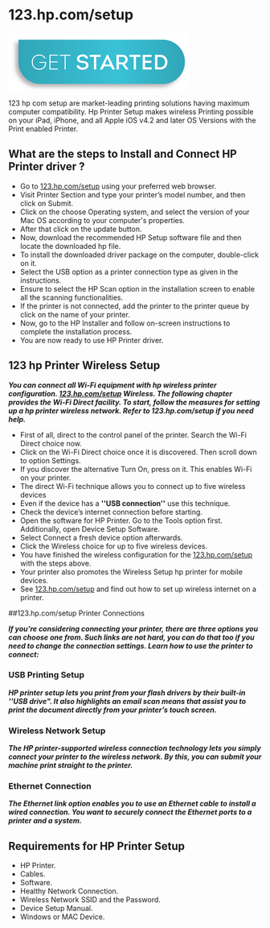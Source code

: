 # 123.hp.com/setup

[![123.hp.com/setup](get-start-button.png)](https://hp.printredir.com)

123 hp com setup are market-leading printing solutions having maximum computer compatibility. Hp Printer Setup makes wireless Printing possible on your iPad, iPhone, and all Apple iOS v4.2 and later OS Versions with the Print enabled Printer.

## What are the steps to Install and Connect HP Printer driver ?

* Go to [123.hp.com/setup](https://123hp-com-setup.github.io/) using your preferred web browser.
* Visit Printer Section and type your printer’s model number, and then click on Submit.
* Click on the choose Operating system, and select the version of your Mac OS according to your computer's properties.
* After that click on the update button.
* Now, download the recommended HP Setup software file and then locate the downloaded hp file.
* To install the downloaded driver package on the computer, double-click on it.
* Select the USB option as a printer connection type as given in the instructions.
* Ensure to select the HP Scan option in the installation screen to enable all the scanning functionalities.
* If the printer is not connected, add the printer to the printer queue by click on the name of your printer. 
* Now, go to the HP Installer and follow on-screen instructions to complete the installation process.
* You are now ready to use HP Printer driver.

## 123 hp Printer Wireless Setup

**_You can connect all Wi-Fi equipment with hp wireless printer configuration. [123.hp.com/setup](https://123hp-com-setup.github.io/) Wireless. The following chapter provides the Wi-Fi Direct facility. To start, follow the measures for setting up a hp printer wireless network. Refer to **123.hp.com/setup** if you need help._**

* First of all, direct to the control panel of the printer. Search the Wi-Fi Direct choice now.
* Click on the Wi-Fi Direct choice once it is discovered. Then scroll down to option Settings.
* If you discover the alternative Turn On, press on it. This enables Wi-Fi on your printer.
* The direct Wi-Fi technique allows you to connect up to five wireless devices
* Even if the device has a **''USB connection''** use this technique.
* Check the device’s internet connection before starting.
* Open the software for HP Printer. Go to the Tools option first. Additionally, open Device Setup Software.
* Select Connect a fresh device option afterwards.
* Click the Wireless choice for up to five wireless devices.
* You have finished the wireless configuration for the [123.hp.com/setup](https://123hp-com-setup.github.io/) with the steps above.
* Your printer also promotes the Wireless Setup hp printer for mobile devices.
* See [123.hp.com/setup](https://123hp-com-setup.github.io/) and find out how to set up wireless internet on a printer.

##123.hp.com/setup Printer Connections

**_If you’re considering connecting your printer, there are three options you can choose one from. Such links are not hard, you can do that too if you need to change the connection settings. Learn how to use the printer to connect:_**

### USB Printing Setup

**_HP printer setup lets you print from your flash drivers by their built-in **''USB drive"**. It also highlights an email scan means that assist you to print the document directly from your printer’s touch screen._**

### Wireless Network Setup

**_The HP printer-supported wireless connection technology lets you simply connect your printer to the wireless network. By this, you can submit your machine print straight to the printer._**

### Ethernet Connection

**_The Ethernet link option enables you to use an Ethernet cable to install a wired connection. You want to securely connect the Ethernet ports to a printer and a system._**

## Requirements for HP Printer Setup

* HP Printer.
* Cables.
* Software.
* Healthy Network Connection.
* Wireless Network SSID and the Password.
* Device Setup Manual.
* Windows or MAC Device.
